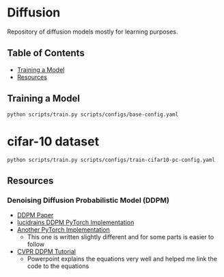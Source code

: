 # Diffusion
Repository of diffusion models mostly for learning purposes.

## Table of Contents
* [Training a Model](#training-a-model)
* [Resources](#resources)

## Training a Model
`python scripts/train.py scripts/configs/base-config.yaml`

# cifar-10 dataset
`python scripts/train.py scripts/configs/train-cifar10-pc-config.yaml`

## Resources
### Denoising Diffusion Probabilistic Model (DDPM)
* [DDPM Paper](https://arxiv.org/abs/2006.11239)
* [lucidrains DDPM PyTorch Implementation](https://github.com/lucidrains/denoising-diffusion-pytorch)
* [Another PyTorch Implementation](https://github.com/w86763777/pytorch-ddpm/tree/master)
  * This one is written slightly different and for some parts is easier to follow
* [CVPR DDPM Tutorial](https://cvpr2023-tutorial-diffusion-models.github.io/)
  * Powerpoint explains the equations very well and helped me link the code to the equations
